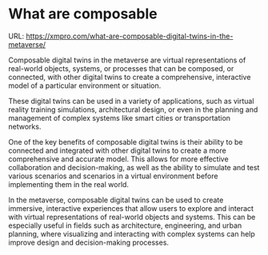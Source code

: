 # What are composable 

URL: https://xmpro.com/what-are-composable-digital-twins-in-the-metaverse/

Composable digital twins in the metaverse are virtual representations of real-world objects, systems, or processes that can be composed, or connected, with other digital twins to create a comprehensive, interactive model of a particular environment or situation.

These digital twins can be used in a variety of applications, such as virtual reality training simulations, architectural design, or even in the planning and management of complex systems like smart cities or transportation networks.

One of the key benefits of composable digital twins is their ability to be connected and integrated with other digital twins to create a more comprehensive and accurate model. This allows for more effective collaboration and decision-making, as well as the ability to simulate and test various scenarios and scenarios in a virtual environment before implementing them in the real world.

In the metaverse, composable digital twins can be used to create immersive, interactive experiences that allow users to explore and interact with virtual representations of real-world objects and systems. This can be especially useful in fields such as architecture, engineering, and urban planning, where visualizing and interacting with complex systems can help improve design and decision-making processes.

